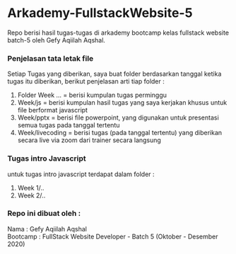 # Arkademy-FullstackWebsite-5
Repo berisi hasil tugas-tugas di arkademy bootcamp kelas fullstack website batch-5 oleh Gefy Aqiilah Aqshal.

### Penjelasan tata letak file
Setiap Tugas yang diberikan, saya buat folder berdasarkan tanggal ketika tugas itu diberikan, berikut penjelasan arti tiap folder :
1. Folder Week ... = berisi kumpulan tugas perminggu
2. Week/js = berisi kumpulan hasil tugas yang saya kerjakan khusus untuk file berformat javascript
3. Week/pptx = berisi file powerpoint, yang digunakan untuk presentasi semua tugas pada tanggal tertentu
4. Week/livecoding = berisi tugas (pada tanggal tertentu) yang diberikan secara live via zoom dari trainer secara langsung

### Tugas intro Javascript
  untuk tugas intro javascript terdapat dalam folder :
1. Week 1/..
2. Week 2/..

### Repo ini dibuat oleh : 
Nama : Gefy Aqiilah Aqshal
<br>Bootcamp : FullStack Website Developer - Batch 5 (Oktober - Desember 2020)

